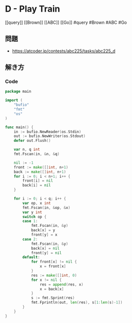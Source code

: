 # D - Play Train
[[query]] [[Brown]] [[ABC]] [[Go]]
#query #Brown #ABC #Go 

## 問題
- https://atcoder.jp/contests/abc225/tasks/abc225_d

## 解き方
### Code
```go
package main

import (
	"bufio"
	"fmt"
	"os"
)

func main() {
	in := bufio.NewReader(os.Stdin)
	out := bufio.NewWriter(os.Stdout)
	defer out.Flush()

	var n, q int
	fmt.Fscan(in, &n, &q)

	nil := -1
	front := make([]int, n+1)
	back := make([]int, n+1)
	for i := 0; i < n+1; i++ {
		front[i] = nil
		back[i] = nil
	}

	for i := 0; i < q; i++ {
		var op, x int
		fmt.Fscan(in, &op, &x)
		var y int
		switch op {
		case 1:
			fmt.Fscan(in, &y)
			back[x] = y
			front[y] = x
		case 2:
			fmt.Fscan(in, &y)
			back[x] = nil
			front[y] = nil
		default:
			for front[x] != nil {
				x = front[x]
			}
			res := make([]int, 0)
			for x != nil {
				res = append(res, x)
				x = back[x]
			}
			s := fmt.Sprint(res)
			fmt.Fprintln(out, len(res), s[1:len(s)-1])
		}
	}
}
```